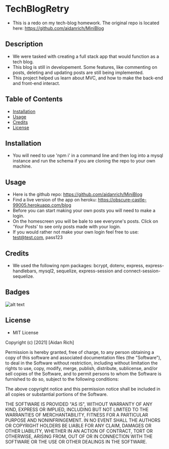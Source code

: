 # TechBlogRetry
- This is a redo on my tech-blog homework. The original repo is located here: https://github.com/aidanrich/MiniBlog
## Description
- We were tasked with creating a full stack app that would function as a tech blog.
- This blog is still in developement. Some features, like commenting on posts, deleting and updating posts are still being implemented.
- This project helped us learn about MVC, and how to make the back-end and front-end interact.
## Table of Contents
- [Installation](#installation)
- [Usage](#usage)
- [Credits](#credits)
- [License](#license)
## Installation
- You will need to use 'npm i' in a command line and then log into a mysql instance and run the schema if you are cloning the repo to your own machine.
## Usage
- Here is the github repo: https://github.com/aidanrich/MiniBlog
- Find a live version of the app on heroku: https://obscure-castle-99005.herokuapp.com/blog
- Before you can start making your own posts you will need to make a login.
- On the homescreen you will be bale to see everyone's posts. Click on 'Your Posts' to see only posts made with your login.
- If you would rather not make your own login feel free to use: test@test.com, pass123
   
## Credits
- We used the following npm packages: bcrypt, dotenv, express, express-handlebars, mysql2, sequelize, express-session and connect-session-sequelize.

## Badges
![alt text](https://img.shields.io/badge/Script-JS-brightgreen)

## License
- MIT License

Copyright (c) [2021] [Aidan Rich]

Permission is hereby granted, free of charge, to any person obtaining a copy of this software and associated documentation files (the "Software"), to deal in the Software without restriction, including without limitation the rights to use, copy, modify, merge, publish, distribute, sublicense, and/or sell copies of the Software, and to permit persons to whom the Software is furnished to do so, subject to the following conditions:

The above copyright notice and this permission notice shall be included in all copies or substantial portions of the Software.

THE SOFTWARE IS PROVIDED "AS IS", WITHOUT WARRANTY OF ANY KIND, EXPRESS OR IMPLIED, INCLUDING BUT NOT LIMITED TO THE WARRANTIES OF MERCHANTABILITY, FITNESS FOR A PARTICULAR PURPOSE AND NONINFRINGEMENT. IN NO EVENT SHALL THE AUTHORS OR COPYRIGHT HOLDERS BE LIABLE FOR ANY CLAIM, DAMAGES OR OTHER LIABILITY, WHETHER IN AN ACTION OF CONTRACT, TORT OR OTHERWISE, ARISING FROM, OUT OF OR IN CONNECTION WITH THE SOFTWARE OR THE USE OR OTHER DEALINGS IN THE SOFTWARE.

